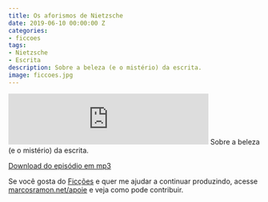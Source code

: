 ```yaml
---
title: Os aforismos de Nietzsche
date: 2019-06-10 00:00:00 Z
categories:
- ficcoes
tags:
- Nietzsche
- Escrita
description: Sobre a beleza (e o mistério) da escrita.
image: ficcoes.jpg
---
```


<iframe src="https://anchor.fm/podcastficcoes/embed/episodes/Os-aforismos-de-Nietzsche-e4a6pa" height="102px" width="400px" frameborder="0" scrolling="no"></iframe>
Sobre a beleza (e o mistério) da escrita.

[Download do episódio em mp3](https://s3-us-west-2.amazonaws.com/anchor-audio-bank/production/2019-5-11/16764189-44100-2-672eef2dfe753.mp3)
 
Se você gosta do [Ficções](https://marcosramon.net/ficcoes/) e quer me ajudar a continuar produzindo, acesse [marcosramon.net/apoie](https://marcosramon.net/apoie/) e veja como pode contribuir.

